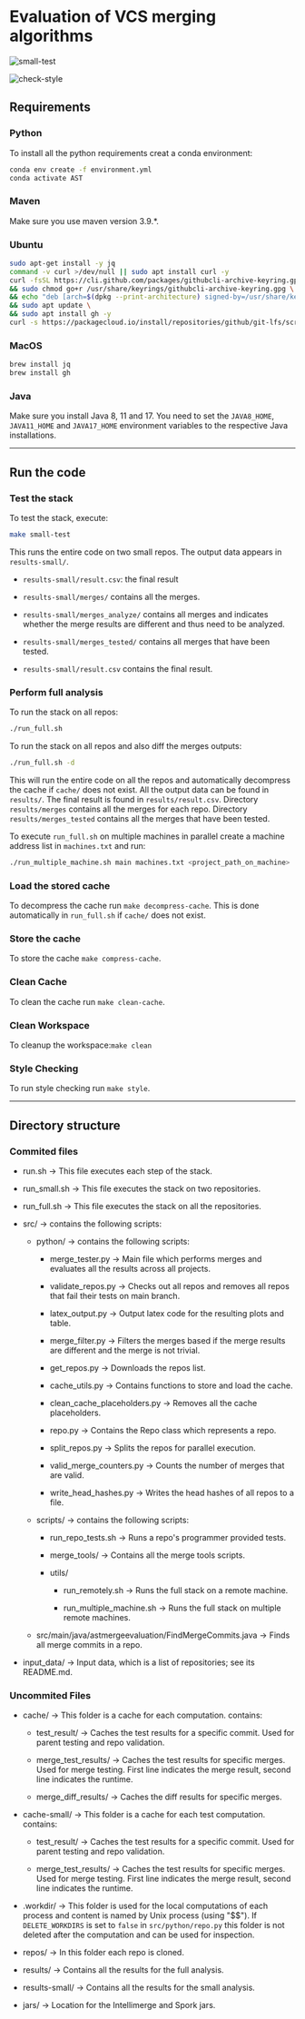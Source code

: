 # Evaluation of VCS merging algorithms

![small-test](https://github.com/benedikt-schesch/AST-Merging-Evaluation/actions/workflows/small-test.yml/badge.svg)

![check-style](https://github.com/benedikt-schesch/AST-Merging-Evaluation/actions/workflows/check-style.yml/badge.svg)

## Requirements

### Python

To install all the python requirements creat a conda environment:

```bash
conda env create -f environment.yml
conda activate AST
```

### Maven

Make sure you use maven version 3.9.*.

### Ubuntu

```bash
sudo apt-get install -y jq
command -v curl >/dev/null || sudo apt install curl -y
curl -fsSL https://cli.github.com/packages/githubcli-archive-keyring.gpg | sudo dd of=/usr/share/keyrings/githubcli-archive-keyring.gpg \
&& sudo chmod go+r /usr/share/keyrings/githubcli-archive-keyring.gpg \
&& echo "deb [arch=$(dpkg --print-architecture) signed-by=/usr/share/keyrings/githubcli-archive-keyring.gpg] https://cli.github.com/packages stable main" | sudo tee /etc/apt/sources.list.d/github-cli.list > /dev/null \
&& sudo apt update \
&& sudo apt install gh -y
curl -s https://packagecloud.io/install/repositories/github/git-lfs/script.deb.sh | sudo bash
```

### MacOS

```bash
brew install jq
brew install gh
```

### Java

Make sure you install Java 8, 11 and 17. You need to set the `JAVA8_HOME`, `JAVA11_HOME` and `JAVA17_HOME` environment variables to the respective Java installations.

---

## Run the code

### Test the stack

To test the stack, execute:

```bash
make small-test
```

This runs the entire code on two small repos.
The output data appears in `results-small/`.

* `results-small/result.csv`: the final result

* `results-small/merges/` contains all the merges.

* `results-small/merges_analyze/` contains all merges and indicates whether the merge results are different and thus need to be analyzed.

* `results-small/merges_tested/` contains all merges that have been tested.

* `results-small/result.csv` contains the final result.

### Perform full analysis

To run the stack on all repos:

```bash
./run_full.sh
```

To run the stack on all repos and also diff the merges outputs:

```bash
./run_full.sh -d
```

This will run the entire code on all the repos and automatically decompress the cache if `cache/` does not exist.
All the output data can be found in `results/`.
The final result is found in `results/result.csv`.
Directory `results/merges` contains all the merges for each repo.
Directory `results/merges_tested` contains all the merges that have been tested.

To execute `run_full.sh` on multiple machines in parallel create a machine address list in `machines.txt` and run:

```bash
./run_multiple_machine.sh main machines.txt <project_path_on_machine>
```

### Load the stored cache

To decompress the cache run `make decompress-cache`. This is done automatically in `run_full.sh` if `cache/` does not exist.

### Store the cache

To store the cache `make compress-cache`.

### Clean Cache

To clean the cache run `make clean-cache`.

### Clean Workspace

To cleanup the workspace:`make clean`

### Style Checking

To run style checking run `make style`.

---

## Directory structure

### Commited files

* run.sh -> This file executes each step of the stack.

* run_small.sh -> This file executes the stack on two repositories.

* run_full.sh -> This file executes the stack on all the repositories.

* src/ -> contains the following scripts:

  * python/ -> contains the following scripts:

    * merge_tester.py -> Main file which performs merges and evaluates all the results across all projects.

    * validate_repos.py -> Checks out all repos and removes all repos that fail their tests on main branch.

    * latex_output.py -> Output latex code for the resulting plots and table.

    * merge_filter.py -> Filters the merges based if the merge results are different and the merge is not trivial.

    * get_repos.py -> Downloads the repos list.

    * cache_utils.py -> Contains functions to store and load the cache.

    * clean_cache_placeholders.py -> Removes all the cache placeholders.

    * repo.py -> Contains the Repo class which represents a repo.

    * split_repos.py -> Splits the repos for parallel execution.

    * valid_merge_counters.py -> Counts the number of merges that are valid.

    * write_head_hashes.py -> Writes the head hashes of all repos to a file.

  * scripts/ -> contains the following scripts:

    * run_repo_tests.sh -> Runs a repo's programmer provided tests.

    * merge_tools/ -> Contains all the merge tools scripts.

    * utils/

      * run_remotely.sh -> Runs the full stack on a remote machine.

      * run_multiple_machine.sh -> Runs the full stack on multiple remote machines.

  * src/main/java/astmergeevaluation/FindMergeCommits.java -> Finds all merge commits in a repo.

* input_data/ -> Input data, which is a list of repositories; see its README.md.

### Uncommited Files

* cache/ -> This folder is a cache for each computation. contains:

  * test_result/ -> Caches the test results for a specific commit. Used for parent testing and repo validation.

  * merge_test_results/ -> Caches the test results for specific merges. Used for merge testing. First line indicates the merge result, second line indicates the runtime.

  * merge_diff_results/ -> Caches the diff results for specific merges.

* cache-small/ -> This folder is a cache for each test computation. contains:

  * test_result/ -> Caches the test results for a specific commit. Used for parent testing and repo validation.

  * merge_test_results/ -> Caches the test results for specific merges. Used for merge testing. First line indicates the merge result, second line indicates the runtime.

* .workdir/ -> This folder is used for the local computations of each process and content is named by Unix process (using "$$"). If `DELETE_WORKDIRS` is set to `false` in `src/python/repo.py` this folder is not deleted after the computation and can be used for inspection.

* repos/ -> In this folder each repo is cloned.

* results/ -> Contains all the results for the full analysis.

* results-small/ -> Contains all the results for the small analysis.

* jars/ -> Location for the Intellimerge and Spork jars.
